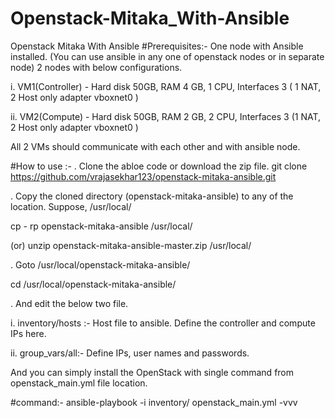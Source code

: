 # Openstack-Mitaka_With-Ansible
Openstack Mitaka With Ansible
#Prerequisites:-
One node with Ansible installed. (You can use ansible in any one of openstack nodes or in separate node)
2 nodes with below configurations.

i. VM1(Controller) - Hard disk 50GB, RAM 4 GB, 1 CPU, Interfaces 3 ( 1 NAT, 2 Host only adapter vboxnet0 )

ii. VM2(Compute) - Hard disk 50GB, RAM 2 GB, 2 CPU, Interfaces 3 (1 NAT, 2 Host only adapter vboxnet0 )

All 2 VMs should communicate with each other and with ansible node.

#How to use :-
. Clone the abloe code or download the zip file.
  git clone https://github.com/vrajasekhar123/openstack-mitaka-ansible.git
  
. Copy the cloned directory (openstack-mitaka-ansible) to any of the location. Suppose, /usr/local/

  cp - rp openstack-mitaka-ansible /usr/local/
  
  (or)
  unzip openstack-mitaka-ansible-master.zip /usr/local/
   
. Goto /usr/local/openstack-mitaka-ansible/

   cd /usr/local/openstack-mitaka-ansible/
   
. And edit the below two file.

i. inventory/hosts :- Host file to ansible. Define the controller and compute IPs here.

ii. group_vars/all:- Define IPs, user names and passwords. 

And you can simply install the OpenStack with single command from openstack_main.yml file location.

#command:-
ansible-playbook -i inventory/ openstack_main.yml -vvv
